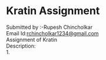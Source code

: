 # Kratin Assignment
Submitted by :-Rupesh Chincholkar &nbsp;&nbsp;<br> Email Id:rchincholkar1234@gmail.com<br>
Assignment of Kratin<br>
Description:<br>
1.
